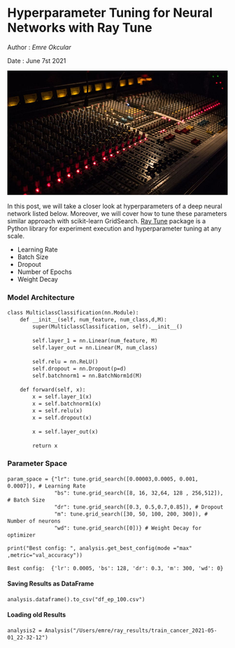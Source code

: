 # Hyperparameter Tuning for Neural Networks with Ray Tune

Author : *Emre Okcular*

Date : June 7st 2021

![5percent](/resources/mixer.jpg)

In this post, we will take a closer look at hyperparameters of a deep neural network listed below. Moreover, we will cover how to tune these parameters similar approach with scikit-learn GridSearch. [Ray Tune](https://docs.ray.io/en/master/tune/index.html) package is a Python library for experiment execution and hyperparameter tuning at any scale.

* Learning Rate
* Batch Size
* Dropout
* Number of Epochs
* Weight Decay


### Model Architecture
```
class MulticlassClassification(nn.Module):
    def __init__(self, num_feature, num_class,d,M):
        super(MulticlassClassification, self).__init__()
        
        self.layer_1 = nn.Linear(num_feature, M)
        self.layer_out = nn.Linear(M, num_class) 
        
        self.relu = nn.ReLU()
        self.dropout = nn.Dropout(p=d)
        self.batchnorm1 = nn.BatchNorm1d(M)
        
    def forward(self, x):
        x = self.layer_1(x)
        x = self.batchnorm1(x)
        x = self.relu(x)
        x = self.dropout(x)
        
        x = self.layer_out(x)
        
        return x
```


### Parameter Space
```
param_space = {"lr": tune.grid_search([0.00003,0.0005, 0.001, 0.0007]), # Learning Rate
               "bs": tune.grid_search([8, 16, 32,64, 128 , 256,512]), # Batch Size
               "dr": tune.grid_search([0.3, 0.5,0.7,0.85]), # Dropout
               "m": tune.grid_search([30, 50, 100, 200, 300]), # Number of neurons
               "wd": tune.grid_search([0])} # Weight Decay for optimizer
```


```
print("Best config: ", analysis.get_best_config(mode ="max" ,metric="val_accuracy"))
```
```
Best config:  {'lr': 0.0005, 'bs': 128, 'dr': 0.3, 'm': 300, 'wd': 0}
```

#### Saving Results as DataFrame
```
analysis.dataframe().to_csv("df_ep_100.csv")
```

#### Loading old Results

```
analysis2 = Analysis("/Users/emre/ray_results/train_cancer_2021-05-01_22-32-12")
```